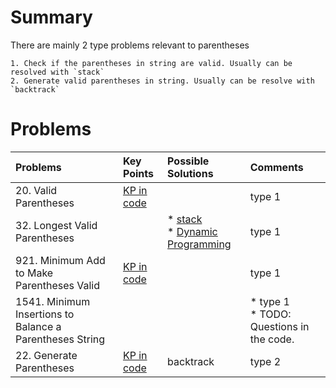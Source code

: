 
# Summary

There are mainly 2 type problems relevant to parentheses

    1. Check if the parentheses in string are valid. Usually can be resolved with `stack`
    2. Generate valid parentheses in string. Usually can be resolve with `backtrack`


# Problems

| Problems | Key Points | Possible Solutions | Comments |
| :- | :- |:- | :- | 
| 20. Valid Parentheses | [KP in code](../../stack/stack_lc20.go) |  | type 1 |
| 32. Longest Valid Parentheses | | * [stack](../../stack/stack_lc32.go) <br> * [Dynamic Programming](../../dp/dp_lc32.go) | type 1 | 
| 921. Minimum Add to Make Parentheses Valid | [KP in code](./parentheses_lc921.go) | | type 1 | 
| 1541. Minimum Insertions to Balance a Parentheses String | | | * type 1 <br> * TODO: Questions in the code. | 
| 22. Generate Parentheses | [KP in code](../../backtrack/backtrack_lc22.go) | backtrack | type 2 |

